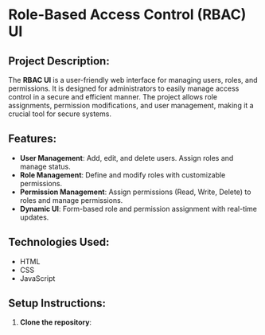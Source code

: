 # Role-Based Access Control (RBAC) UI

## Project Description:
The **RBAC UI** is a user-friendly web interface for managing users, roles, and permissions. It is designed for administrators to easily manage access control in a secure and efficient manner. The project allows role assignments, permission modifications, and user management, making it a crucial tool for secure systems.

## Features:
- **User Management**: Add, edit, and delete users. Assign roles and manage status.
- **Role Management**: Define and modify roles with customizable permissions.
- **Permission Management**: Assign permissions (Read, Write, Delete) to roles and manage permissions.
- **Dynamic UI**: Form-based role and permission assignment with real-time updates.

## Technologies Used:
- HTML
- CSS
- JavaScript 

## Setup Instructions:
1. **Clone the repository**:
   ```bash git clone https://github.com/Nagarjun-07/Role-Based-Access-Control-RBAC-UI.git
 
